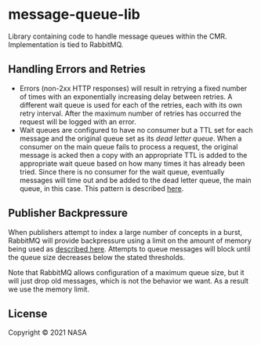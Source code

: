 # message-queue-lib

Library containing code to handle message queues within the CMR.  Implementation is tied to RabbitMQ.

## Handling Errors and Retries

* Errors (non-2xx HTTP responses) will result in retrying a fixed number of times with an exponentially increasing delay between retries. A different wait queue is used for each of the retries, each with its own retry interval. After the maximum number of retries has occurred the request will be logged with an error.
* Wait queues are configured to have no consumer but a TTL set for each message and the original queue set as its _dead letter queue_.  When a consumer on the main queue fails to process a request, the original message is acked then a copy with an appropriate TTL is added to the appropriate wait queue based on how many times it has already been tried. Since there is no consumer for the wait queue, eventually messages will time out and be added to the dead letter queue, the main queue, in this case. This pattern is described [here](zhttp://globaldev.co.uk/2014/07/back-off-and-retry-with-rabbitmq/).

## Publisher Backpressure

When publishers attempt to index a large number of concepts in a burst, RabbitMQ will provide backpressure using a limit on the amount of memory being used as [described here](http://www.rabbitmq.com/memory.html). Attempts to queue messages will block until the queue size decreases below the stated thresholds.

Note that RabbitMQ allows configuration of a maximum queue size, but it will just drop old messages, which is not the behavior we want.  As a result we use the memory limit.

## License

Copyright © 2021 NASA
